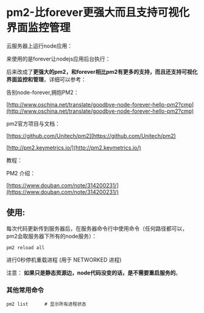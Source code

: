 # pm2-比forever更强大而且支持可视化界面监控管理

云服务器上运行node应用：

来使用的是forever让nodejs应用后台执行：

后来改成了**更强大的pm2，和forever相比pm2有更多的支持，而且还支持可视化界面监控和管理**，详细可以参考：

告别node-forever,拥抱PM2：

[http://www.oschina.net/translate/goodbye-node-forever-hello-pm2?cmp](http://www.oschina.net/translate/goodbye-node-forever-hello-pm2?cmp)

pm2官方项目与文档：

[https://github.com/Unitech/pm2](https://github.com/Unitech/pm2)

[http://pm2.keymetrics.io/](http://pm2.keymetrics.io/)

教程：

PM2 介绍：

[https://www.douban.com/note/314200231/](https://www.douban.com/note/314200231/)



## 使用:

每次代码更新传到服务器后，在服务器命令行中使用命令（任何路径都可以，pm2会取服务器下所有的node服务）：


```
pm2 reload all         

```


进行0秒停机重载进程 \(用于 NETWORKED 进程\)

注意：
**如果只是静态资源边，node代码没变的话，是不需要重启服务的**。

### 其他常用命令


```
pm2 list      # 显示所有进程状态
```



